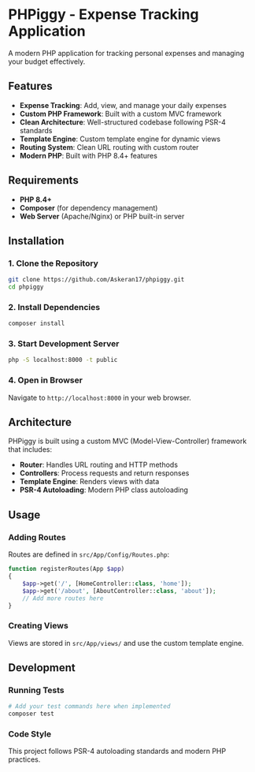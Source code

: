 # PHPiggy - Expense Tracking Application

A modern PHP application for tracking personal expenses and managing your budget effectively.

## Features

- **Expense Tracking**: Add, view, and manage your daily expenses
- **Custom PHP Framework**: Built with a custom MVC framework
- **Clean Architecture**: Well-structured codebase following PSR-4 standards
- **Template Engine**: Custom template engine for dynamic views
- **Routing System**: Clean URL routing with custom router
- **Modern PHP**: Built with PHP 8.4+ features

## Requirements

- **PHP 8.4+**
- **Composer** (for dependency management)
- **Web Server** (Apache/Nginx) or PHP built-in server

## Installation

### 1. Clone the Repository

```bash
git clone https://github.com/Askeran17/phpiggy.git
cd phpiggy
```

### 2. Install Dependencies

```bash
composer install
```

### 3. Start Development Server

```bash
php -S localhost:8000 -t public
```

### 4. Open in Browser

Navigate to `http://localhost:8000` in your web browser.

## Architecture

PHPiggy is built using a custom MVC (Model-View-Controller) framework that includes:

- **Router**: Handles URL routing and HTTP methods
- **Controllers**: Process requests and return responses
- **Template Engine**: Renders views with data
- **PSR-4 Autoloading**: Modern PHP class autoloading

## Usage

### Adding Routes

Routes are defined in `src/App/Config/Routes.php`:

```php
function registerRoutes(App $app)
{
    $app->get('/', [HomeController::class, 'home']);
    $app->get('/about', [AboutController::class, 'about']);
    // Add more routes here
}
```


### Creating Views

Views are stored in `src/App/views/` and use the custom template engine.

## Development

### Running Tests

```bash
# Add your test commands here when implemented
composer test
```

### Code Style

This project follows PSR-4 autoloading standards and modern PHP practices.
